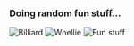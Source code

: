 ### Doing random fun stuff...

![Billiard](assets/images/diary/billiard.webp)
![Whellie](assets/images/diary/wilifun.webp)
![Fun stuff](assets/images/diary/fun-stuff.webp)
